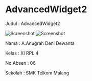 # AdvancedWidget2

Judul : AdvancedWidget2

![Screenshot](https://cloud.githubusercontent.com/assets/22131954/18825499/fa91894a-83f2-11e6-8daa-eb3acc076dfd.JPG)
![Screenshot](https://cloud.githubusercontent.com/assets/22131954/18825503/feb2636e-83f2-11e6-91ab-3cd55f04aced.JPG)

Nama : A.Anugrah Deni Dewanta

Kelas : XI RPL 4

No.Absen : 06

Sekolah : SMK Telkom Malang
